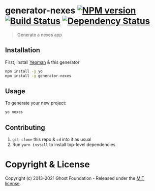 # generator-nexes [![NPM version][npm-image]][npm-url] [![Build Status][travis-image]][travis-url] [![Dependency Status][daviddm-image]][daviddm-url]
> Generate a nexes app

## Installation

First, install [Yeoman](http://yeoman.io) & this generator

```bash
npm install -g yo
npm install -g generator-nexes
```

## Usage

To generate your new project:

```bash
yo nexes
```

## Contributing
1. `git clone` this repo & `cd` into it as usual
2. Run `yarn install` to install top-level dependencies.

# Copyright & License

Copyright (c) 2013-2021 Ghost Foundation - Released under the [MIT license](LICENSE).

[npm-image]: https://badge.fury.io/js/generator-nexes.svg
[npm-url]: https://npmjs.org/package/generator-nexes
[travis-image]: https://travis-ci.org/nexesjs/generator-nexes.svg?branch=master
[travis-url]: https://travis-ci.org/nexesjs/generator-nexes
[daviddm-image]: https://david-dm.org/nexesjs/generator-nexes.svg?theme=shields.io
[daviddm-url]: https://david-dm.org/nexesjs/generator-nexes
